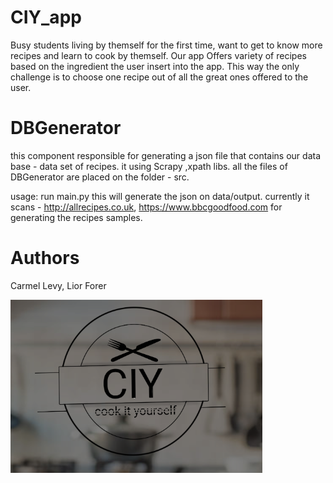 # CIY_app
Busy students living by themself for the first time, want to get to know more recipes and learn to cook by themself.
Our app Offers variety of recipes based on the ingredient the user insert into the app. This way the only challenge is to choose one recipe out of all the great ones offered to the user.


# DBGenerator
this component responsible for generating a json file that contains our data base - data set of recipes. it using Scrapy ,xpath libs.
all the files of DBGenerator are placed on the folder - src.

usage:
run main.py this will generate the json on data/output.
currently it scans - http://allrecipes.co.uk, https://www.bbcgoodfood.com for generating the recipes
samples.

# Authors
Carmel Levy, Lior Forer


![Image description](‏‏ciy.PNG)

